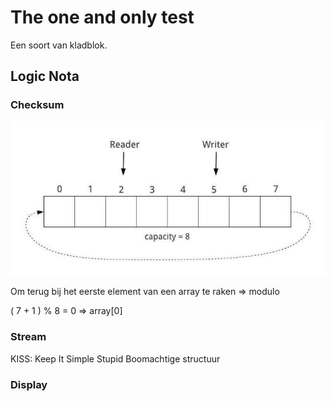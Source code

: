 ﻿# The one and only test

Een soort van kladblok.

## Logic Nota

### Checksum

![Ringbuffer mechanisme](./Files/ring-buffer-array.jpeg)

Om terug bij het eerste element van een array te raken => modulo

( 7 + 1 ) % 8 = 0 => array[0]

### Stream

KISS: Keep It Simple Stupid
Boomachtige structuur

### Display







